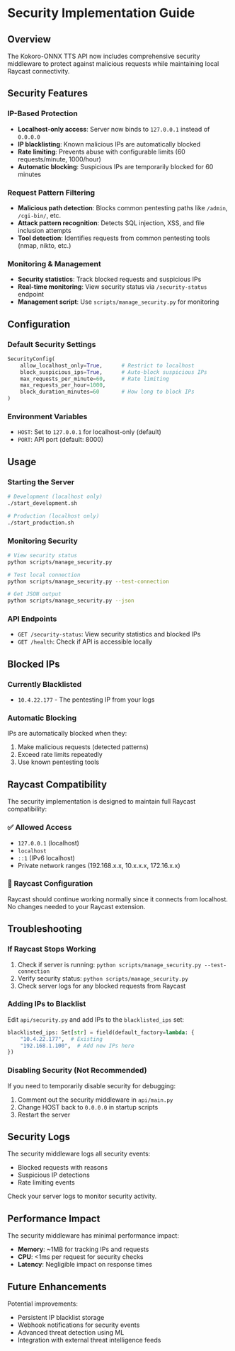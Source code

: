 # Security Implementation Guide

## Overview

The Kokoro-ONNX TTS API now includes comprehensive security middleware to protect against malicious requests while maintaining local Raycast connectivity.

## Security Features

### IP-Based Protection
- **Localhost-only access**: Server now binds to `127.0.0.1` instead of `0.0.0.0`
- **IP blacklisting**: Known malicious IPs are automatically blocked
- **Rate limiting**: Prevents abuse with configurable limits (60 requests/minute, 1000/hour)
- **Automatic blocking**: Suspicious IPs are temporarily blocked for 60 minutes

### Request Pattern Filtering
- **Malicious path detection**: Blocks common pentesting paths like `/admin`, `/cgi-bin/`, etc.
- **Attack pattern recognition**: Detects SQL injection, XSS, and file inclusion attempts
- **Tool detection**: Identifies requests from common pentesting tools (nmap, nikto, etc.)

### Monitoring & Management
- **Security statistics**: Track blocked requests and suspicious IPs
- **Real-time monitoring**: View security status via `/security-status` endpoint
- **Management script**: Use `scripts/manage_security.py` for monitoring

## Configuration

### Default Security Settings
```python
SecurityConfig(
    allow_localhost_only=True,      # Restrict to localhost
    block_suspicious_ips=True,      # Auto-block suspicious IPs
    max_requests_per_minute=60,     # Rate limiting
    max_requests_per_hour=1000,
    block_duration_minutes=60       # How long to block IPs
)
```

### Environment Variables
- `HOST`: Set to `127.0.0.1` for localhost-only (default)
- `PORT`: API port (default: 8000)

## Usage

### Starting the Server
```bash
# Development (localhost only)
./start_development.sh

# Production (localhost only)
./start_production.sh
```

### Monitoring Security
```bash
# View security status
python scripts/manage_security.py

# Test local connection
python scripts/manage_security.py --test-connection

# Get JSON output
python scripts/manage_security.py --json
```

### API Endpoints
- `GET /security-status`: View security statistics and blocked IPs
- `GET /health`: Check if API is accessible locally

## Blocked IPs

### Currently Blacklisted
- `10.4.22.177` - The pentesting IP from your logs

### Automatic Blocking
IPs are automatically blocked when they:
1. Make malicious requests (detected patterns)
2. Exceed rate limits repeatedly
3. Use known pentesting tools

## Raycast Compatibility

The security implementation is designed to maintain full Raycast compatibility:

### ✅ Allowed Access
- `127.0.0.1` (localhost)
- `localhost`
- `::1` (IPv6 localhost)
- Private network ranges (192.168.x.x, 10.x.x.x, 172.16.x.x)

### 🔧 Raycast Configuration
Raycast should continue working normally since it connects from localhost. No changes needed to your Raycast extension.

## Troubleshooting

### If Raycast Stops Working
1. Check if server is running: `python scripts/manage_security.py --test-connection`
2. Verify security status: `python scripts/manage_security.py`
3. Check server logs for any blocked requests from Raycast

### Adding IPs to Blacklist
Edit `api/security.py` and add IPs to the `blacklisted_ips` set:
```python
blacklisted_ips: Set[str] = field(default_factory=lambda: {
    "10.4.22.177",  # Existing
    "192.168.1.100",  # Add new IPs here
})
```

### Disabling Security (Not Recommended)
If you need to temporarily disable security for debugging:
1. Comment out the security middleware in `api/main.py`
2. Change HOST back to `0.0.0.0` in startup scripts
3. Restart the server

## Security Logs

The security middleware logs all security events:
- Blocked requests with reasons
- Suspicious IP detections
- Rate limiting events

Check your server logs to monitor security activity.

## Performance Impact

The security middleware has minimal performance impact:
- **Memory**: ~1MB for tracking IPs and requests
- **CPU**: <1ms per request for security checks
- **Latency**: Negligible impact on response times

## Future Enhancements

Potential improvements:
- Persistent IP blacklist storage
- Webhook notifications for security events
- Advanced threat detection using ML
- Integration with external threat intelligence feeds 